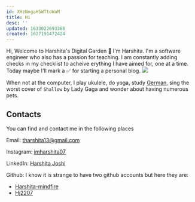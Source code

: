 ```yaml
---
id: XHzNngaH5WTtoWaM
title: Hi
desc: ''
updated: 1633022693368
created: 1627191472424
---
```


Hi,
Welcome to Harshita's Digital Garden 🌱
I'm Harshita. I'm a software engineer who also has a passion for teaching. I am constantly adding checks in my checklist to acheive erything I have aimed for, one at a time. Today maybe I'll mark a ✅ for starting a personal blog.
![](/assets/images/2021-07-25-13-14-18.png)

When not at the computer, I play ukulele,  do yoga, study [German](https://harshita-mindfire.github.io/german-for-beginners/), sing the worst cover of `Shallow` by Lady Gaga and wonder about having numerous pets.

## Contacts
You can find and contact me in the following places

Email: tharshita13@gmail.com

Instagram: [imharshita07](https://www.instagram.com/imharshita07/)

LinkedIn: [Harshita Joshi](https://www.linkedin.com/in/harshita-joshi-030b29118/)

Github: I know it is strange to have two github accounts but here they are:
- [Harshita-mindfire](https://github.com/Harshita-mindfire)
- [Hj2207](https://github.com/Hj2207)

